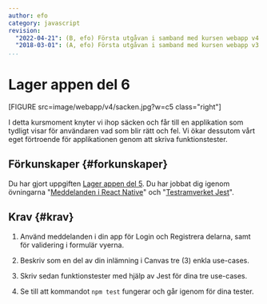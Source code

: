 ```yaml
---
author: efo
category: javascript
revision:
  "2022-04-21": (B, efo) Första utgåvan i samband med kursen webapp v4.
  "2018-03-01": (A, efo) Första utgåvan i samband med kursen webapp v3.
...
```

Lager appen del 6
==================================

[FIGURE src=image/webapp/v4/sacken.jpg?w=c5 class="right"]

I detta kursmoment knyter vi ihop säcken och får till en applikation som tydligt visar för användaren vad som blir rätt och fel. Vi ökar dessutom vårt eget förtroende för applikationen genom att skriva funktionstester.



<!--more-->



Förkunskaper {#forkunskaper}
-----------------------

Du har gjort uppgiften [Lager appen del 5](uppgift/lager-appen-del-5). Du har jobbat dig igenom övningarna "[Meddelanden i React Native](kunskap/meddelanden-i-react-native)" och "[Testramverket Jest](kunskap/testramverket-jest)".



Krav {#krav}
-----------------------

1. Använd meddelanden i din app för Login och Registrera delarna, samt för validering i formulär vyerna.

1. Beskriv som en del av din inlämning i Canvas tre (3) enkla use-cases.

1. Skriv sedan funktionstester med hjälp av Jest för dina tre use-cases.

1. Se till att kommandot `npm test` fungerar och går igenom för dina tester.
